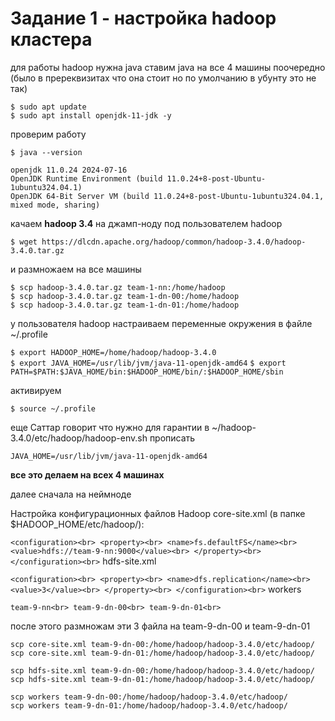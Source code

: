 # Задание 1 - настройка hadoop кластера

для работы hadoop нужна java
ставим java на все 4 машины поочередно (было в пререквизитах что она стоит но по умолчанию в убунту это не так)

`$ sudo apt update`<br>
`$ sudo apt install openjdk-11-jdk -y`

проверим работу

`$ java --version`

`openjdk 11.0.24 2024-07-16`<br>
`OpenJDK Runtime Environment (build 11.0.24+8-post-Ubuntu-1ubuntu324.04.1)`<br>
`OpenJDK 64-Bit Server VM (build 11.0.24+8-post-Ubuntu-1ubuntu324.04.1, mixed mode, sharing)`<br>

качаем **hadoop 3.4** на джамп-ноду под пользователем hadoop

`$ wget https://dlcdn.apache.org/hadoop/common/hadoop-3.4.0/hadoop-3.4.0.tar.gz`

и размножаем на все машины

`$ scp hadoop-3.4.0.tar.gz team-1-nn:/home/hadoop`<br>
`$ scp hadoop-3.4.0.tar.gz team-1-dn-00:/home/hadoop`<br>
`$ scp hadoop-3.4.0.tar.gz team-1-dn-01:/home/hadoop`<br>

у пользователя hadoop настраиваем переменные окружения в файле ~/.profile

`$ export HADOOP_HOME=/home/hadoop/hadoop-3.4.0`<br>
`$ export JAVA_HOME=/usr/lib/jvm/java-11-openjdk-amd64`
`$ export PATH=$PATH:$JAVA_HOME/bin:$HADOOP_HOME/bin/:$HADOOP_HOME/sbin`

активируем

`$ source ~/.profile`

еще Саттар говорит что нужно для гарантии в ~/hadoop-3.4.0/etc/hadoop/hadoop-env.sh прописать

`JAVA_HOME=/usr/lib/jvm/java-11-openjdk-amd64`

**все это делаем на всех 4 машинах**

далее сначала на неймноде

Настройка конфигурационных файлов Hadoop core-site.xml (в папке $HADOOP_HOME/etc/hadoop/):

`
<configuration><br>
  <property><br>
    <name>fs.defaultFS</name><br>
    <value>hdfs://team-9-nn:9000</value><br>
  </property><br>
</configuration><br>
`
hdfs-site.xml

`
<configuration><br>
  <property><br>
    <name>dfs.replication</name><br>
    <value>3</value><br>
  </property><br>
</configuration><br>
`
workers

`
team-9-nn<br>
team-9-dn-00<br>
team-9-dn-01<br>
`

после этого размножам эти 3 файла на team-9-dn-00 и team-9-dn-01

`scp core-site.xml team-9-dn-00:/home/hadoop/hadoop-3.4.0/etc/hadoop/` <br>
`scp core-site.xml team-9-dn-01:/home/hadoop/hadoop-3.4.0/etc/hadoop/` <br>

`scp hdfs-site.xml team-9-dn-00:/home/hadoop/hadoop-3.4.0/etc/hadoop/` <br>
`scp hdfs-site.xml team-9-dn-01:/home/hadoop/hadoop-3.4.0/etc/hadoop/` <br>  

`scp workers team-9-dn-00:/home/hadoop/hadoop-3.4.0/etc/hadoop/` <br>
`scp workers team-9-dn-01:/home/hadoop/hadoop-3.4.0/etc/hadoop/` <br>



